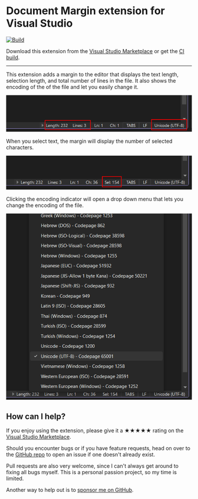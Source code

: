 ﻿[marketplace]: https://marketplace.visualstudio.com/items?itemName=MadsKristensen.DocumentMargin
[vsixgallery]: http://vsixgallery.com/extension/DocumentMargin.a5a7bd52-f250-4930-83b4-2085f8b9c7de4/
[repo]:https://github.com/madskristensen/DocumentMargin

# Document Margin extension for Visual Studio

[![Build](https://github.com/madskristensen/DocumentMargin/actions/workflows/build.yaml/badge.svg)](https://github.com/madskristensen/DocumentMargin/actions/workflows/build.yaml)

Download this extension from the [Visual Studio Marketplace][marketplace]
or get the [CI build][vsixgallery].

----------------------------------------

This extension adds a margin to the editor that displays the text length, selection length, and total number of lines in the file. It also shows the encoding of the of the file and let you easily change it.

![Basic](art/basic.png)

When you select text, the margin will display the number of selected characters.

![Selection](art/selection.png)

Clicking the encoding indicator will open a drop down menu that lets you change the encoding of the file.

![Encoding](art/encoding.png)

## How can I help?
If you enjoy using the extension, please give it a ★★★★★ rating on the [Visual Studio Marketplace][marketplace].

Should you encounter bugs or if you have feature requests, head on over to the [GitHub repo][repo] to open an issue if one doesn't already exist.

Pull requests are also very welcome, since I can't always get around to fixing all bugs myself. This is a personal passion project, so my time is limited.

Another way to help out is to [sponsor me on GitHub](https://github.com/sponsors/madskristensen).